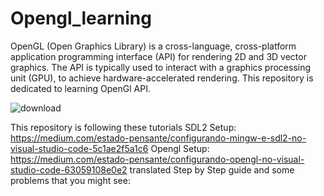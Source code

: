 # Opengl_learning
OpenGL (Open Graphics Library) is a cross-language, cross-platform application programming interface (API) for rendering 2D and 3D vector graphics. The API is typically used to interact with a graphics processing unit (GPU), to achieve hardware-accelerated rendering.
This repository is dedicated to learning OpenGl API.

![download](https://github.com/KatsuMouley/Opengl_learning/assets/130433332/a8729a9b-1c62-4a55-aff0-26dba0968dad)

This repository is following these tutorials
SDL2 Setup: https://medium.com/estado-pensante/configurando-mingw-e-sdl2-no-visual-studio-code-5c1ae2f5a1c6
Opengl Setup: https://medium.com/estado-pensante/configurando-opengl-no-visual-studio-code-63059108e0e2
translated Step by Step guide and some problems that you might see:

